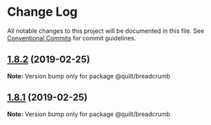 # Change Log

All notable changes to this project will be documented in this file.
See [Conventional Commits](https://conventionalcommits.org) for commit guidelines.

## [1.8.2](https://github.com/JaswinderLayal/Quiltv2/compare/@quilt/breadcrumb@1.8.1...@quilt/breadcrumb@1.8.2) (2019-02-25)

**Note:** Version bump only for package @quilt/breadcrumb





## [1.8.1](https://github.com/JaswinderLayal/Quiltv2/compare/@quilt/breadcrumb@1.8.0...@quilt/breadcrumb@1.8.1) (2019-02-25)

**Note:** Version bump only for package @quilt/breadcrumb
